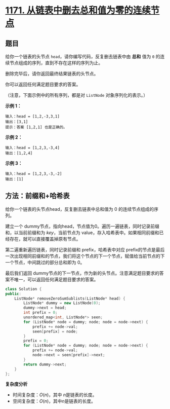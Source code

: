 # [1171. 从链表中删去总和值为零的连续节点](https://leetcode.cn/problems/remove-zero-sum-consecutive-nodes-from-linked-list/)

## 题目

给你一个链表的头节点 `head`，请你编写代码，反复删去链表中由 **总和** 值为 `0` 的连续节点组成的序列，直到不存在这样的序列为止。

删除完毕后，请你返回最终结果链表的头节点。

你可以返回任何满足题目要求的答案。

（注意，下面示例中的所有序列，都是对 `ListNode` 对象序列化的表示。）

**示例 1：**

```
输入：head = [1,2,-3,3,1]
输出：[3,1]
提示：答案 [1,2,1] 也是正确的。
```

**示例 2：**

```
输入：head = [1,2,3,-3,4]
输出：[1,2,4]
```

**示例 3：**

```
输入：head = [1,2,3,-3,-2]
输出：[1]
```

 

## 方法：前缀和+哈希表

给你一个链表的头节点head，反复删去链表中总和值为 0 的连续节点组成的序列。

建立一个 dummy节点，指向head，节点值为0。遍历一遍链表，同时记录前缀和，以当前前缀和为 *key*，当前节点为 value，存入哈希表中。如果相同前缀和已经存在，就可以直接覆盖掉原有节点。

第二遍重新遍历链表，同时记录前缀和 prefix，哈希表中对应 prefix的节点是最后一次出现相同前缀和的节点，我们将这个节点的下一个节点，赋值给当前节点的下一个节点，中间跳过的部分总和即为 0。

最后我们返回 dummy节点的下一节点，作为新的头节点。注意满足题目要求的答案不唯一，可以返回任何满足题目要求的答案。



~~~c++
class Solution {
public:
    ListNode* removeZeroSumSublists(ListNode* head) {
        ListNode* dummy = new ListNode(0);
        dummy->next = head;
        int prefix = 0;
        unordered_map<int, ListNode*> seen;
        for (ListNode* node = dummy; node; node = node->next) {
            prefix += node->val;
            seen[prefix] = node;
        }
        prefix = 0;
        for (ListNode* node = dummy; node; node = node->next) {
            prefix += node->val;
            node->next = seen[prefix]->next;
        }
        return dummy->next;
    }
};

~~~

**复杂度分析**

- 时间复杂度：$O(n)$，其中 $n$是链表的长度。
- 空间复杂度：$O(n)$，其中$n$是链表的长度。